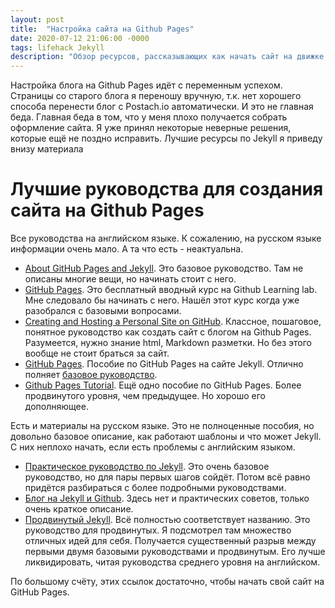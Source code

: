 ```yaml
---
layout: post
title:  "Настройка сайта на Github Pages"
date: 2020-07-12 21:06:00 -0000
tags: lifehack Jekyll
description: "Обзор ресурсов, рассказывающих как начать сайт на движке Jekyll и пользоваться хостингом GitHub Pages. Это ссылки на базовые руководства, достаточные, чтобы начать работу."
---
```


Настройка блога на Github Pages идёт с переменным успехом. Страницы со старого блога я переношу вручную, т.к. нет хорошего способа перенести блог с Postach.io автоматически. И это не главная беда. Главная беда в том, что у меня плохо получается собрать оформление сайта. Я уже принял некоторые неверные решения, которые ещё не поздно исправить. Лучшие ресурсы по Jekyll я приведу внизу материала



# Лучшие руководства для создания сайта на Github Pages

Все руководства на английском языке. К сожалению, на русском языке информации очень мало. А та что есть - неактуальна.

- [About GitHub Pages and Jekyll](https://docs.github.com/en/github/working-with-github-pages/about-github-pages-and-jekyll). Это базовое руководство. Там не описаны многие вещи, но начинать стоит с него.
- [GitHub Pages](https://lab.github.com/githubtraining/github-pages). Это бесплатный вводный курс на Github Learning lab. Мне следовало бы начинать с него. Нашёл этот курс когда уже разобрался с базовыми вопросами.
- [Creating and Hosting a Personal Site on GitHub](http://jmcglone.com/guides/github-pages/). Классное, пошаговое, понятное руководство как создать сайт с блогом на Github Pages. Разумеется, нужно знание html, Markdown разметки. Но без этого вообще не стоит браться за сайт.
- [GitHub Pages](https://jekyllrb.com/docs/github-pages/). Пособие по GitHub Pages на сайте Jekyll. Отлично полняет [базовое руководство](https://docs.github.com/en/github/working-with-github-pages/about-github-pages-and-jekyll).
- [Github Pages Tutorial](https://biodata-club.github.io/githubPagesTutorial/). Ещё одно пособие по GitHub Pages. Более продвинутого уровня, чем предыдущее. Но хорошо его дополняющее.

Есть и материалы на русском языке. Это не полноценные пособия, но довольно базовое описание, как работают шаблоны и что может Jekyll. С них неплохо начать, если есть проблемы с английским языком.

- [Практическое руководство по Jekyll](https://habr.com/ru/post/207650/). Это очень базовое руководство, но для пары первых шагов сойдёт. Потом всё равно придётся разбираться с более подробными руководствами.
- [Блог на Jekyll и Github](https://habr.com/ru/post/133261/). Здесь нет и практических советов, только очень краткое описание. 
- [Продвинутый Jekyll](https://habr.com/ru/post/336266/). Всё полностью соответствует названию. Это руководство для продвинутых. Я подсмотрел там множество отличных идей для себя. Получается существенный разрыв между первыми двумя базовыми руководствами и продвинутым. Его лучше ликвидировать, читая руководства среднего уровня на английском.

По большому счёту, этих ссылок достаточно, чтобы начать свой сайт на GitHub Pages.